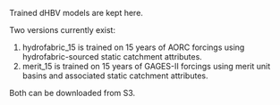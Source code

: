 Trained dHBV models are kept here.

Two versions currently exist:
1) hydrofabric_15 is trained on 15 years of AORC forcings using hydrofabric-sourced static catchment attributes.
2) merit_15 is trained on 15 years of GAGES-II forcings using merit unit basins and associated static catchment attributes.

Both can be downloaded from S3.